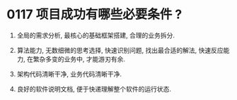 
# 0117 项目成功有哪些必要条件 ?

1. 全局的需求分析, 最核心的基础框架搭建, 合理的业务拆分. 

2. 算法能力, 无数细微的思考选择, 快速识别问题, 找出最合适的解法, 快速反应能力, 在繁杂多变的业务中, 才能游刃有余.

3. 架构代码清晰干净, 业务代码清晰干净.

4. 良好的软件说明文档, 便于快递理解整个软件的运行状态.